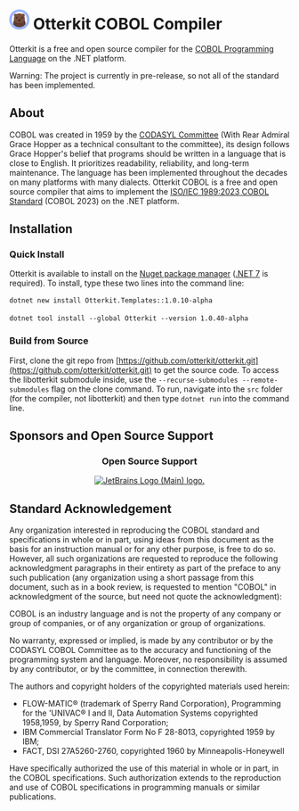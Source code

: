 # <img width="36" height="36" src="https://raw.githubusercontent.com/otterkit/otterkit/main/Assets/OtterkitIcon.png?sanitize=true&raw=true"> Otterkit COBOL Compiler

Otterkit is a free and open source compiler for the [COBOL Programming Language](https://en.wikipedia.org/wiki/COBOL#History_and_specification) on the .NET platform.

Warning: The project is currently in pre-release, so not all of the standard has been implemented.

## About

COBOL was created in 1959 by the [CODASYL Committee](https://en.wikipedia.org/wiki/CODASYL) (With Rear Admiral Grace Hopper as a technical consultant to the committee), its design follows Grace Hopper's belief that programs should be written in a language that is close to English. It prioritizes readability, reliability, and long-term maintenance. The language has been implemented throughout the decades on many platforms with many dialects. Otterkit COBOL is a free and open source compiler that aims to implement the [ISO/IEC 1989:2023 COBOL Standard](https://www.iso.org/standard/74527.html) (COBOL 2023) on the .NET platform.

## Installation

### Quick Install

Otterkit is available to install on the [Nuget package manager](https://www.nuget.org/packages/Otterkit/) ([.NET 7](https://dotnet.microsoft.com/en-us/download/dotnet/7.0) is required). To install, type these two lines into the command line:
```
dotnet new install Otterkit.Templates::1.0.10-alpha

dotnet tool install --global Otterkit --version 1.0.40-alpha
```

### Build from Source

First, clone the git repo from [https://github.com/otterkit/otterkit.git](https://github.com/otterkit/otterkit.git) to get the source code. To access the libotterkit submodule inside, use the `--recurse-submodules --remote-submodules` flag on the clone command. To run, navigate into the `src` folder (for the compiler, not libotterkit) and then type `dotnet run` into the command line.

## Sponsors and Open Source Support

<h3 align="center">Open Source Support</h3>

<p align="center">
  <a target="_blank" href="https://www.jetbrains.com/community/opensource/">
    <img width="160" src="https://resources.jetbrains.com/storage/products/company/brand/logos/jb_beam.png" alt="JetBrains Logo (Main) logo.">
  </a>
</p>

## Standard Acknowledgement

Any organization interested in reproducing the COBOL standard and specifications in whole or in part,
using ideas from this document as the basis for an instruction manual or for any other purpose, is free
to do so. However, all such organizations are requested to reproduce the following acknowledgment
paragraphs in their entirety as part of the preface to any such publication (any organization using a
short passage from this document, such as in a book review, is requested to mention "COBOL" in
acknowledgment of the source, but need not quote the acknowledgment):

COBOL is an industry language and is not the property of any company or group of companies, or of any
organization or group of organizations.

No warranty, expressed or implied, is made by any contributor or by the CODASYL COBOL Committee
as to the accuracy and functioning of the programming system and language. Moreover, no
responsibility is assumed by any contributor, or by the committee, in connection therewith.

The authors and copyright holders of the copyrighted materials used herein:

- FLOW-MATIC® (trademark of Sperry Rand Corporation), Programming for the 'UNIVAC® I and
  II, Data Automation Systems copyrighted 1958,1959, by Sperry Rand Corporation;
- IBM Commercial Translator Form No F 28-8013, copyrighted 1959 by IBM;
- FACT, DSI 27A5260-2760, copyrighted 1960 by Minneapolis-Honeywell

Have specifically authorized the use of this material in whole or in part, in the COBOL specifications.
Such authorization extends to the reproduction and use of COBOL specifications in programming
manuals or similar publications.
